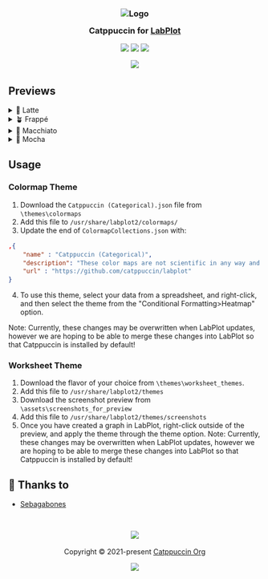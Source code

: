 <h3 align="center">
	<img src="https://raw.githubusercontent.com/catppuccin/catppuccin/main/assets/logos/exports/1544x1544_circle.png" width="100" alt="Logo"/><br/>
	<img src="https://raw.githubusercontent.com/catppuccin/catppuccin/main/assets/misc/transparent.png" height="30" width="0px"/>
	Catppuccin for <a href="https://github.com/KDE/labplot">LabPlot</a>
	<img src="https://raw.githubusercontent.com/catppuccin/catppuccin/main/assets/misc/transparent.png" height="30" width="0px"/>
</h3>

<p align="center">
	<a href="https://github.com/Sebagabones/labplot/stargazers"><img src="https://img.shields.io/github/stars/Sebagabones/labplot?colorA=363a4f&colorB=b7bdf8&style=for-the-badge"></a>
	<a href="https://github.com/Sebagabones/labplot/issues"><img src="https://img.shields.io/github/issues/Sebagabones/labplot?colorA=363a4f&colorB=f5a97f&style=for-the-badge"></a>
	<a href="https://github.com/Sebagabones/labplot/contributors"><img src="https://img.shields.io/github/contributors/Sebagabones/labplot?colorA=363a4f&colorB=a6da95&style=for-the-badge"></a>
</p>

<p align="center">
	<img src="https://raw.githubusercontent.com/catppuccin/catppuccin/main/assets/previews/preview.webp"/>
</p>

## Previews

<details>
<summary>🌻 Latte</summary>
<img src="https://raw.githubusercontent.com/catppuccin/catppuccin/main/assets/previews/latte.webp"/>
</details>
<details>
<summary>🪴 Frappé</summary>
<img src="https://raw.githubusercontent.com/catppuccin/catppuccin/main/assets/previews/frappe.webp"/>
</details>
<details>
<summary>🌺 Macchiato</summary>
<img src="https://raw.githubusercontent.com/catppuccin/catppuccin/main/assets/previews/macchiato.webp"/>
</details>
<details>
<summary>🌿 Mocha</summary>
<img src="https://raw.githubusercontent.com/catppuccin/catppuccin/main/assets/previews/mocha.webp"/>
</details>

## Usage

### Colormap Theme
1. Download the `Catppuccin (Categorical).json` file from `\themes\colormaps`
2. Add this file to `/usr/share/labplot2/colormaps/` 
3. Update the end of `ColormapCollections.json` with: 
``` json
,{
	"name" : "Catppuccin (Categorical)",
	"description": "These color maps are not scientific in any way and are only meant for categorical highlighting to match the Catppuccin worksheet and application themes.",
	"url" : "https://github.com/catppuccin/labplot"
}
```
4. To use this theme, select your data from a spreadsheet, and right-click, and then select the theme from the "Conditional Formatting>Heatmap" option.

Note: Currently, these changes may be overwritten when LabPlot updates, however we are hoping to be able to merge these changes into LabPlot so that Catppuccin is installed by default!
### Worksheet Theme
1. Download the flavor of your choice from `\themes\worksheet_themes`.
2. Add this file to `/usr/share/labplot2/themes`
3. Download the screenshot preview from `\assets\screenshots_for_preview` 
3. Add this file to `/usr/share/labplot2/themes/screenshots`
4. Once you have created a graph in LabPlot, right-click outside of the preview, and apply the theme through the theme option.
Note: Currently, these changes may be overwritten when LabPlot updates, however we are hoping to be able to merge these changes into LabPlot so that Catppuccin is installed by default!

## 💝 Thanks to

- [Sebagabones](https://github.com/Sebagabones)

&nbsp;

<p align="center">
	<img src="https://raw.githubusercontent.com/catppuccin/catppuccin/main/assets/footers/gray0_ctp_on_line.svg?sanitize=true" />
</p>

<p align="center">
	Copyright &copy; 2021-present <a href="https://github.com/catppuccin" target="_blank">Catppuccin Org</a>
</p>

<p align="center">
	<a href="https://github.com/catppuccin/catppuccin/blob/main/LICENSE"><img src="https://img.shields.io/static/v1.svg?style=for-the-badge&label=License&message=MIT&logoColor=d9e0ee&colorA=363a4f&colorB=b7bdf8"/></a>
</p>
